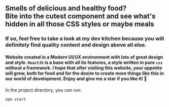 ## Smells of delicious and healthy food? <br /> <food> Bite into the cutest component and see what's hidden in all those CSS styles or maybe meals </food>

### If so, feel free to take a look at my dev kitchen because you will definitely find quality content and design above all else.

#### Website created in a Modern UI/UX environment with lots of great design and style. `ReactJS` is a base with all its features, a style written in pure `css` without a framework. I hope that after visiting this website, your appetite will grow, both for food and for the desire to create more things like this in our world of development. Enjoy and give me a star if you like it! 🌟

In the project directory, you can run:

```javascript
npm start
```


